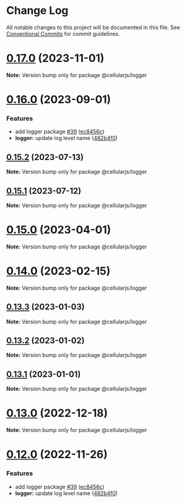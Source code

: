 # Change Log

All notable changes to this project will be documented in this file.
See [Conventional Commits](https://conventionalcommits.org) for commit guidelines.

# [0.17.0](https://github.com/cellularjs/cellularjs/compare/v0.16.0...v0.17.0) (2023-11-01)

**Note:** Version bump only for package @cellularjs/logger





# [0.16.0](https://github.com/cellularjs/cellularjs/compare/v0.10.3...v0.16.0) (2023-09-01)


### Features

* add logger package [#39](https://github.com/cellularjs/cellularjs/issues/39) ([ec8456c](https://github.com/cellularjs/cellularjs/commit/ec8456c48467200eff2836d678eff983e05f178f))
* **logger:** update log level name ([482b4f0](https://github.com/cellularjs/cellularjs/commit/482b4f0a405a38bfbff6247936ffc64cae9f56ea))






## [0.15.2](https://github.com/cellularjs/cellularjs/compare/v0.15.0...v0.15.2) (2023-07-13)

**Note:** Version bump only for package @cellularjs/logger





## [0.15.1](https://github.com/cellularjs/cellularjs/compare/v0.15.0...v0.15.1) (2023-07-12)

**Note:** Version bump only for package @cellularjs/logger





# [0.15.0](https://github.com/cellularjs/cellularjs/compare/v0.13.3...v0.15.0) (2023-04-01)

**Note:** Version bump only for package @cellularjs/logger





# [0.14.0](https://github.com/cellularjs/cellularjs/compare/v0.13.3...v0.14.0) (2023-02-15)

**Note:** Version bump only for package @cellularjs/logger





## [0.13.3](https://github.com/cellularjs/cellularjs/compare/v0.13.2...v0.13.3) (2023-01-03)

**Note:** Version bump only for package @cellularjs/logger





## [0.13.2](https://github.com/cellularjs/cellularjs/compare/v0.13.1...v0.13.2) (2023-01-02)

**Note:** Version bump only for package @cellularjs/logger





## [0.13.1](https://github.com/cellularjs/cellularjs/compare/v0.13.0...v0.13.1) (2023-01-01)

**Note:** Version bump only for package @cellularjs/logger





# [0.13.0](https://github.com/cellularjs/cellularjs/compare/v0.12.0...v0.13.0) (2022-12-18)

**Note:** Version bump only for package @cellularjs/logger






# [0.12.0](https://github.com/cellularjs/cellularjs/compare/v0.10.2...v0.12.0) (2022-11-26)


### Features

* add logger package [#39](https://github.com/cellularjs/cellularjs/issues/39) ([ec8456c](https://github.com/cellularjs/cellularjs/commit/ec8456c48467200eff2836d678eff983e05f178f))
* **logger:** update log level name ([482b4f0](https://github.com/cellularjs/cellularjs/commit/482b4f0a405a38bfbff6247936ffc64cae9f56ea))
